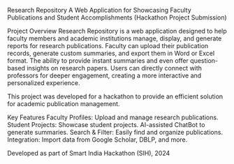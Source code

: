 Research Repository
A Web Application for Showcasing Faculty Publications and Student Accomplishments
(Hackathon Project Submission)

Project Overview
Research Repository is a web application designed to help faculty members and academic institutions manage, display, and generate reports for research publications. Faculty can upload their publication records, generate custom summaries, and export them in Word or Excel format. The ability to provide instant summaries and even offer question-based insights on research papers. Users can directly connect with professors for deeper engagement, creating a more interactive and personalized experience.

This project was developed for a hackathon to provide an efficient solution for academic publication management.

Key Features
Faculty Profiles: Upload and manage research publications.
Student Projects: Showcase student projects.
AI-assisted ChatBot to generate summaries.
Search & Filter: Easily find and organize publications.
Integration: Import data from Google Scholar, DBLP, and more.

Developed as part of Smart India Hackathon (SIH), 2024

